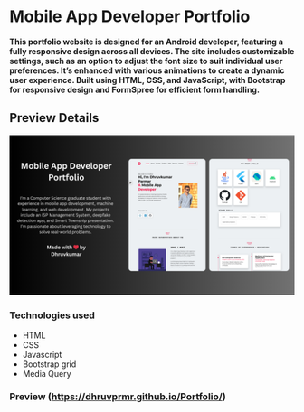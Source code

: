 # Mobile App Developer Portfolio

**This portfolio website is designed for an Android developer, featuring a fully responsive design across all devices. The site includes customizable settings, such as an option to adjust the font size to suit individual user preferences. It’s enhanced with various animations to create a dynamic user experience. Built using HTML, CSS, and JavaScript, with Bootstrap for responsive design and FormSpree for efficient form handling.**

## Preview Details

 ![Project Preview](preview/Android_Developer_Portfolio.png)

### Technologies used

- HTML
- CSS
- Javascript
- Bootstrap grid
- Media Query

### Preview (https://dhruvprmr.github.io/Portfolio/)
